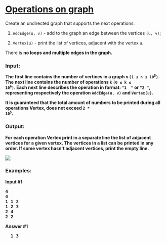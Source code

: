 # [Operations on graph](https://basecamp.eolymp.com/en/problems/2472)

Create an undirected graph that supports the next operations:

1. <code>AddEdge(u, v)</code> - add to the graph an edge between the vertices <code>(u, v)</code>;

2. <code>Vertex(u)</code> - print the list of vertices, adjacent with the vertex <code>u</code>.

There is <strong>no loops<strong> and multiple edges in the graph.

### **Input:**

The first line contains the number of vertices in a graph <code>n</code> <code>(1 ≤ n ≤ 10<sup>5</sup>)</code>. 
The next line contains the number of operations <code>k</code> <code>(0 ≤ k ≤ 10<sup>6</sup>)</code>. 
Each next line describes the operation in format: <code>"1 <number> <number>"</code> or <code>"2 <number>"</code>, representing 
respectively the operation <code>AddEdge(u, v)</code> and <code>Vertex(u)</code>.

It is guaranteed that the total amount of numbers to be printed during all operations Vertex, does not exceed <code>2 * 10<sup>5</sup></code>.

### **Output:**

For each operation Vertex print in a separate line the list of adjacent vertices for a given vertex. 
The vertices in a list can be printed in any order. If some vertex hasn't adjacent vertices, print the empty line.

<img src="https://static.e-olymp.com/content/68/68f5a83aaf9717053999fd0f88c9a1c40c49e797.gif" />

### **Examples:**

<strong>Input #1</strong>
<pre>
4
4
1 1 2
1 2 3
2 4
2 2
</pre>

<strong>Answer #1</strong>
<pre>
  1 3
</pre>

